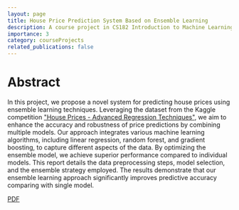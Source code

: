 ```yaml
---
layout: page
title: House Price Prediction System Based on Ensemble Learning
description: A course project in CS182 Introduction to Machine Learning
importance: 3
category: courseProjects
related_publications: false
---
```


# Abstract

In this project, we propose a novel system for predicting house prices using ensemble learning techniques. Leveraging the dataset from the Kaggle competition ["House Prices - Advanced Regression Techniques"](https://www.kaggle.com/competitions/house-prices-advanced-regression-techniques/leaderboard), we aim to enhance the accuracy and robustness of price predictions by combining multiple models. Our approach integrates various machine learning algorithms, including linear regression, random forest, and gradient boosting, to capture different aspects of the data. By optimizing the ensemble model, we achieve superior performance compared to individual models. This report details the data preprocessing steps, model selection, and the ensemble strategy employed. The results demonstrate that our ensemble learning approach significantly improves predictive accuracy comparing with single model.

[PDF](/assets/pdf/projects/CS182.pdf)
